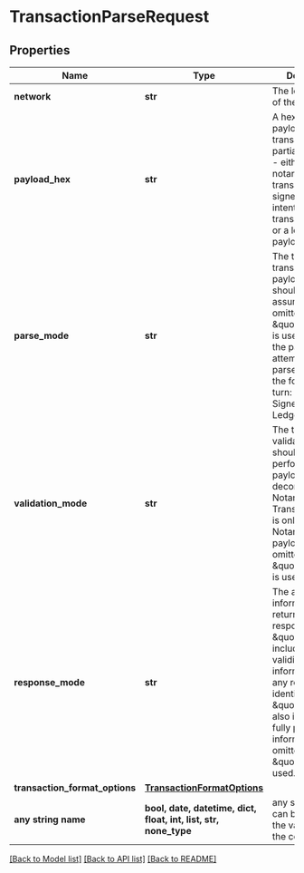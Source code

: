 # TransactionParseRequest


## Properties
Name | Type | Description | Notes
------------ | ------------- | ------------- | -------------
**network** | **str** | The logical name of the network | 
**payload_hex** | **str** | A hex-encoded payload of a full transaction or a partial transaction - either a notarized transaction, a signed transaction intent an unsigned transaction intent, or a ledger payload.  | 
**parse_mode** | **str** | The type of transaction payload that should be assumed. If omitted, \&quot;Any\&quot; is used - where the payload is attempted to be parsed as each of the following in turn: Notarized, Signed, Unsigned, Ledger.  | [optional] 
**validation_mode** | **str** | The type of validation that should be performed, if the payload correctly decompiles as a Notarized Transaction. This is only relevant for Notarized payloads. If omitted, \&quot;Static\&quot; is used.  | [optional] 
**response_mode** | **str** | The amount of information to return in the response. \&quot;Basic\&quot; includes the type, validity information, and any relevant identifiers. \&quot;Full\&quot; also includes the fully parsed information. If omitted, \&quot;Full\&quot; is used.  | [optional] 
**transaction_format_options** | [**TransactionFormatOptions**](TransactionFormatOptions.md) |  | [optional] 
**any string name** | **bool, date, datetime, dict, float, int, list, str, none_type** | any string name can be used but the value must be the correct type | [optional]

[[Back to Model list]](../README.md#documentation-for-models) [[Back to API list]](../README.md#documentation-for-api-endpoints) [[Back to README]](../README.md)


